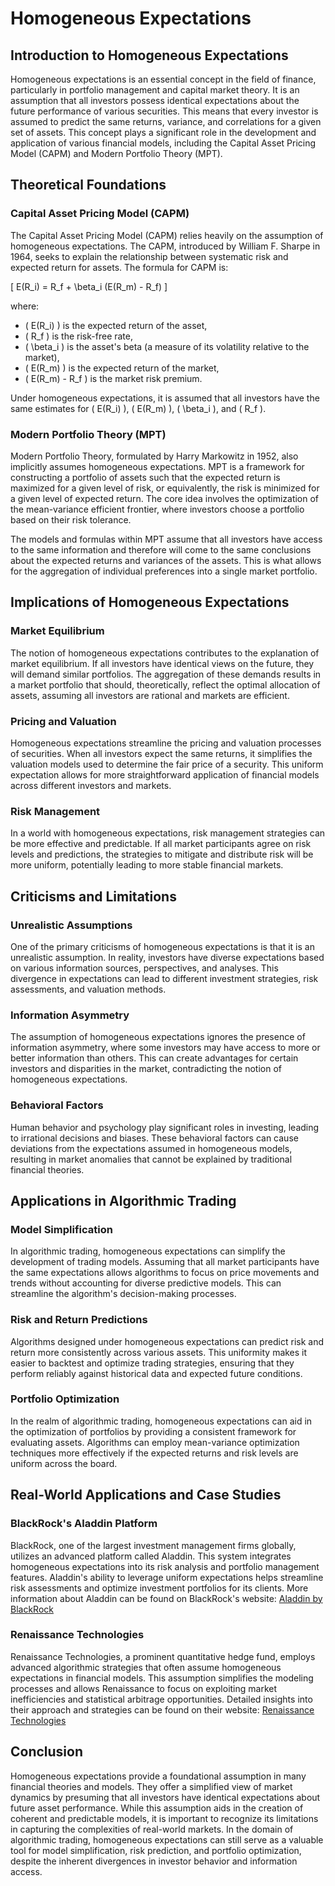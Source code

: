 # Homogeneous Expectations

## Introduction to Homogeneous Expectations

Homogeneous expectations is an essential concept in the field of finance, particularly in portfolio management and capital market theory. It is an assumption that all investors possess identical expectations about the future performance of various securities. This means that every investor is assumed to predict the same returns, variance, and correlations for a given set of assets. This concept plays a significant role in the development and application of various financial models, including the Capital Asset Pricing Model (CAPM) and Modern Portfolio Theory (MPT).

## Theoretical Foundations

### Capital Asset Pricing Model (CAPM)

The Capital Asset Pricing Model (CAPM) relies heavily on the assumption of homogeneous expectations. The CAPM, introduced by William F. Sharpe in 1964, seeks to explain the relationship between systematic risk and expected return for assets. The formula for CAPM is:

\[ E(R_i) = R_f + \beta_i (E(R_m) - R_f) \]

where:
- \( E(R_i) \) is the expected return of the asset,
- \( R_f \) is the risk-free rate,
- \( \beta_i \) is the asset's beta (a measure of its volatility relative to the market),
- \( E(R_m) \) is the expected return of the market,
- \( E(R_m) - R_f \) is the market risk premium.

Under homogeneous expectations, it is assumed that all investors have the same estimates for \( E(R_i) \), \( E(R_m) \), \( \beta_i \), and \( R_f \).

### Modern Portfolio Theory (MPT)

Modern Portfolio Theory, formulated by Harry Markowitz in 1952, also implicitly assumes homogeneous expectations. MPT is a framework for constructing a portfolio of assets such that the expected return is maximized for a given level of risk, or equivalently, the risk is minimized for a given level of expected return. The core idea involves the optimization of the mean-variance efficient frontier, where investors choose a portfolio based on their risk tolerance.

The models and formulas within MPT assume that all investors have access to the same information and therefore will come to the same conclusions about the expected returns and variances of the assets. This is what allows for the aggregation of individual preferences into a single market portfolio.

## Implications of Homogeneous Expectations

### Market Equilibrium

The notion of homogeneous expectations contributes to the explanation of market equilibrium. If all investors have identical views on the future, they will demand similar portfolios. The aggregation of these demands results in a market portfolio that should, theoretically, reflect the optimal allocation of assets, assuming all investors are rational and markets are efficient.

### Pricing and Valuation

Homogeneous expectations streamline the pricing and valuation processes of securities. When all investors expect the same returns, it simplifies the valuation models used to determine the fair price of a security. This uniform expectation allows for more straightforward application of financial models across different investors and markets.

### Risk Management

In a world with homogeneous expectations, risk management strategies can be more effective and predictable. If all market participants agree on risk levels and predictions, the strategies to mitigate and distribute risk will be more uniform, potentially leading to more stable financial markets.

## Criticisms and Limitations

### Unrealistic Assumptions

One of the primary criticisms of homogeneous expectations is that it is an unrealistic assumption. In reality, investors have diverse expectations based on various information sources, perspectives, and analyses. This divergence in expectations can lead to different investment strategies, risk assessments, and valuation methods.

### Information Asymmetry

The assumption of homogeneous expectations ignores the presence of information asymmetry, where some investors may have access to more or better information than others. This can create advantages for certain investors and disparities in the market, contradicting the notion of homogeneous expectations.

### Behavioral Factors

Human behavior and psychology play significant roles in investing, leading to irrational decisions and biases. These behavioral factors can cause deviations from the expectations assumed in homogeneous models, resulting in market anomalies that cannot be explained by traditional financial theories.

## Applications in Algorithmic Trading

### Model Simplification

In algorithmic trading, homogeneous expectations can simplify the development of trading models. Assuming that all market participants have the same expectations allows algorithms to focus on price movements and trends without accounting for diverse predictive models. This can streamline the algorithm's decision-making processes.

### Risk and Return Predictions

Algorithms designed under homogeneous expectations can predict risk and return more consistently across various assets. This uniformity makes it easier to backtest and optimize trading strategies, ensuring that they perform reliably against historical data and expected future conditions.

### Portfolio Optimization

In the realm of algorithmic trading, homogeneous expectations can aid in the optimization of portfolios by providing a consistent framework for evaluating assets. Algorithms can employ mean-variance optimization techniques more effectively if the expected returns and risk levels are uniform across the board.

## Real-World Applications and Case Studies

### BlackRock's Aladdin Platform

BlackRock, one of the largest investment management firms globally, utilizes an advanced platform called Aladdin. This system integrates homogeneous expectations into its risk analysis and portfolio management features. Aladdin's ability to leverage uniform expectations helps streamline risk assessments and optimize investment portfolios for its clients. More information about Aladdin can be found on BlackRock's website: [Aladdin by BlackRock](https://www.blackrock.com/aladdin)

### Renaissance Technologies

Renaissance Technologies, a prominent quantitative hedge fund, employs advanced algorithmic strategies that often assume homogeneous expectations in financial models. This assumption simplifies the modeling processes and allows Renaissance to focus on exploiting market inefficiencies and statistical arbitrage opportunities. Detailed insights into their approach and strategies can be found on their website: [Renaissance Technologies](https://www.rentech.com)

## Conclusion

Homogeneous expectations provide a foundational assumption in many financial theories and models. They offer a simplified view of market dynamics by presuming that all investors have identical expectations about future asset performance. While this assumption aids in the creation of coherent and predictable models, it is important to recognize its limitations in capturing the complexities of real-world markets. In the domain of algorithmic trading, homogeneous expectations can still serve as a valuable tool for model simplification, risk prediction, and portfolio optimization, despite the inherent divergences in investor behavior and information access.